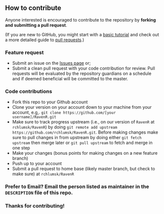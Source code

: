 ## How to contribute
Anyone interested is encouraged to contribute to the repository by **forking and submitting a pull request**. 

(If you are new to GitHub, you might start with a [basic tutorial](https://help.github.com/articles/set-up-git) and  check out a more detailed guide to [pull requests](https://help.github.com/articles/using-pull-requests/).)

### Feature request

* Submit an issue on the [Issues page](https://github.com/rchlumsk/RavenR/issues) or;
* Submit a clean pull request with your code contribution for review. Pull requests will be evaluated by the repository guardians on a schedule and if deemed beneficial will be committed to the master.

### Code contributions

* Fork this repo to your Github account
* Clone your version on your account down to your machine from your account, e.g,. `git clone https://github.com/[your username]/RavenR.git`
* Make sure to track progress upstream (i.e., on our version of `RavenR` at `rchlumsk/RavenR`) by doing `git remote add upstream https://github.com/rchlumsk/RavenR.git`. Before making changes make sure to pull changes in from upstream by doing either `git fetch upstream` then merge later or `git pull upstream` to fetch and merge in one step
* Make your changes (bonus points for making changes on a new feature branch)
* Push up to your account
* Submit a pull request to home base (likely master branch, but check to make sure) at `rchlumsk/RavenR`

### Prefer to Email? Email the person listed as maintainer in the `DESCRIPTION` file of this repo.

### Thanks for contributing!
